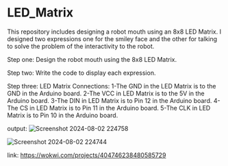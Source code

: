 # LED_Matrix
This repository includes designing a robot mouth using an 8x8 LED Matrix. I designed two expressions one for the smiley face and the other for talking to solve the problem of the interactivity to the robot.



Step one:
Design the robot mouth using the 8x8 LED Matrix.  



Step two:
Write the code to display each expression.



Step three:
LED Matrix Connections:
1-The GND in the LED Matrix is to the GND in the Arduino board. 
2-The VCC in LED Matrix is to the 5V in the Arduino board.
3-The DIN in LED Matrix is to Pin 12 in the Arduino board.
4-The CS in LED Matrix is to Pin 11 in the Arduino board.
5-The CLK in LED Matrix is to Pin 10 in the Arduino board.



output:
![Screenshot 2024-08-02 224758](https://github.com/user-attachments/assets/21017262-0476-4b96-8e91-56da05a631a8)


![Screenshot 2024-08-02 224744](https://github.com/user-attachments/assets/67e11d10-0794-46fa-a7e3-30c036de40f6)


link: https://wokwi.com/projects/404746238480585729
